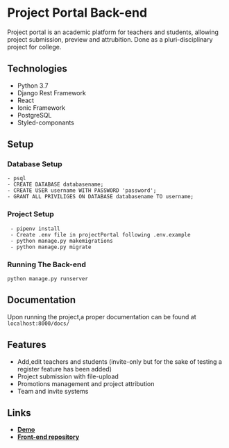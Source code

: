 # Project Portal Back-end
Project portal is an academic platform for teachers and students, allowing project submission, preview and attrubition. Done as a pluri-disciplinary project for college.

## Technologies
 - Python 3.7
 - Django Rest Framework
 - React
 - Ionic Framework
 - PostgreSQL
 - Styled-componants

## Setup
### Database Setup
````
- psql 
- CREATE DATABASE databasename;
- CREATE USER username WITH PASSWORD 'password';
- GRANT ALL PRIVILIGES ON DATABASE databasename TO username;
````
### Project Setup
````
 - pipenv install
 - Create .env file in projectPortal following .env.example
 - python manage.py makemigrations
 - python manage.py migrate
````
### Running The Back-end
``python manage.py runserver``

## Documentation

Upon running the project,a proper documentation can be found at `` localhost:8000/docs/ ``

## Features
- Add,edit teachers and students (invite-only but for the sake of testing a register feature has been added)
- Project submission with file-upload
- Promotions management and project attribution
- Team and invite systems

## Links
- **[Demo](https://pluri-portal.web.app/)** 
- **[Front-end repository](https://github.com/Qalamar/pluri-portal)**